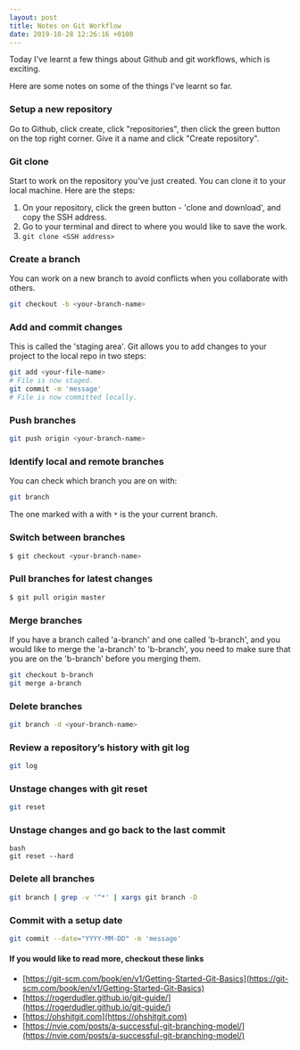 ```yaml
---
layout: post
title: Notes on Git Workflow
date: 2019-10-28 12:26:16 +0100
---
```


Today I've learnt a few things about Github and git workflows, which is
exciting.

Here are some notes on some of the things I've learnt so far.

### Setup a new repository

Go to Github, click create, click "repositories", then click the green button
on the top right corner. Give it a name and click "Create repository".

### Git clone

Start to work on the repository you've just created. You can clone it to your
local machine. Here are the steps:

1. On your repository, click the green button - 'clone and download',
   and copy the SSH address.
2. Go to your terminal and direct to where you would like to save the work.
3. `git clone <SSH address>`

### Create a branch

You can work on a new branch to avoid conflicts when you collaborate with
others.

```bash
git checkout -b <your-branch-name>
```

### Add and commit changes

This is called the 'staging area'. Git allows you to add changes to your project to
the local repo in two steps:

```bash
git add <your-file-name>
# File is now staged.
git commit -m 'message'
# File is now committed locally.
```

### Push branches

```bash
git push origin <your-branch-name>
```

### Identify local and remote branches

You can check which branch you are on with:

```bash
git branch
```

The one marked with a with `*` is the your current branch.

### Switch between branches

```bash
$ git checkout <your-branch-name>
```

### Pull branches for latest changes

```bash
$ git pull origin master
```

### Merge branches

If you have a branch called 'a-branch' and one called 'b-branch', and you
would like to merge the 'a-branch' to 'b-branch', you need to make sure that
you are on the 'b-branch' before you merging them.

```bash
git checkout b-branch
git merge a-branch
```

### Delete branches

```bash
git branch -d <your-branch-name>
```

### Review a repository’s history with git log

```bash
git log
```

### Unstage changes with git reset

```bash
git reset
```

### Unstage changes and go back to the last commit

```
bash
git reset --hard
```

### Delete all branches

```bash
git branch | grep -v '^*' | xargs git branch -D
```

### Commit with a setup date

```bash
git commit --date="YYYY-MM-DD" -m 'message'
```

#### If you would like to read more, checkout these links

- [https://git-scm.com/book/en/v1/Getting-Started-Git-Basics](https://git-scm.com/book/en/v1/Getting-Started-Git-Basics)
- [https://rogerdudler.github.io/git-guide/](https://rogerdudler.github.io/git-guide/)
- [https://ohshitgit.com](https://ohshitgit.com)
- [https://nvie.com/posts/a-successful-git-branching-model/](https://nvie.com/posts/a-successful-git-branching-model/)
